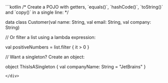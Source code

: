 <div class="sample" markdown="1" mode="kotlin" theme="idea" data-highlight-only="1" auto-indent="false">
```kotlin
/*
 Create a POJO with getters, `equals()`, `hashCode()`,
 `toString()` and `copy()` in a single line:
*/

data class Customer(val name: String, val email: String, val company: String)

// Or filter a list using a lambda expression:

val positiveNumbers = list.filter { it > 0 }

// Want a singleton? Create an object:

object ThisIsASingleton {
    val companyName: String = "JetBrains"
}
```
</div>
